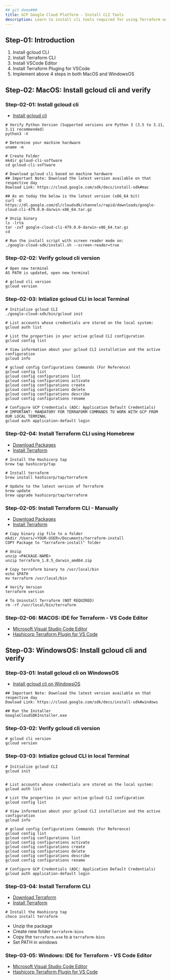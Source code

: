 ```yaml
---
## git demo###
title: GCP Google Cloud Platform - Install CLI Tools
description: Learn to install cli tools required for using Terraform on GCP
---
```


## Step-01: Introduction
1. Install gcloud CLI 
2. Install Terraform CLI
3. Install VSCode Editor
4. Install Terraform Pluging for VSCode
5. Implement above 4 steps in both MacOS and WindowsOS

## Step-02: MacOS: Install gcloud cli and verify
### Step-02-01: Install gcloud cli
- [Install gcloud cli](https://cloud.google.com/sdk/docs/install-sdk#mac)
```t
# Verify Python Version (Supported versions are Python 3 (3.5 to 3.11, 3.11 recommended)
python3 -V

# Determine your machine hardware 
uname -m

# Create Folder
mkdir gcloud-cli-software
cd gcloud-cli-software

# Download gcloud cli based on machine hardware 
## Important Note: Download the latest version available on that respective day
Dowload Link: https://cloud.google.com/sdk/docs/install-sdk#mac

## As on today the below is the latest version (x86_64 bit)
curl -O https://dl.google.com/dl/cloudsdk/channels/rapid/downloads/google-cloud-cli-479.0.0-darwin-x86_64.tar.gz

# Unzip binary
ls -lrta
tar -zxf google-cloud-cli-479.0.0-darwin-x86_64.tar.gz
cd 

# Run the install script with screen reader mode on:
./google-cloud-sdk/install.sh --screen-reader=true
```

### Step-02-02: Verify gcloud cli version
```t
# Open new terminal
AS PATH is updated, open new terminal

# gcloud cli version
gcloud version
```

### Step-02-03: Intialize gcloud CLI in local Terminal 
```t
# Initialize gcloud CLI
./google-cloud-sdk/bin/gcloud init

# List accounts whose credentials are stored on the local system:
gcloud auth list

# List the properties in your active gcloud CLI configuration
gcloud config list

# View information about your gcloud CLI installation and the active configuration
gcloud info

# gcloud config Configurations Commands (For Reference)
gcloud config list
gcloud config configurations list
gcloud config configurations activate
gcloud config configurations create
gcloud config configurations delete
gcloud config configurations describe
gcloud config configurations rename

# Configure GCP Credentials (ADC: Application Default Credentials)
# IMPORTANT: MANDATORY FOR TERRAFORM COMMANDS TO WORK WITH GCP FROM OUR LOCAL TERMINAL
gcloud auth application-default login
```

### Step-02-04: Install Terraform CLI using Homebrew
- [Download Packages](https://developer.hashicorp.com/terraform/install#darwin)
- [Install Terraform](https://developer.hashicorp.com/terraform/tutorials/gcp-get-started/install-cli)
```t
# Install the Hashicorp tap
brew tap hashicorp/tap

# Install terraform 
brew install hashicorp/tap/terraform

# Update to the latest version of Terraform
brew update
brew upgrade hashicorp/tap/terraform
```

### Step-02-05: Install Terraform CLI - Manually
- [Download Packages](https://developer.hashicorp.com/terraform/install#darwin)
- [Install Terraform](https://developer.hashicorp.com/terraform/tutorials/gcp-get-started/install-cli)
```t
# Copy binary zip file to a folder
mkdir /Users/<YOUR-USER>/Documents/terraform-install
COPY Package to "terraform-install" folder

# Unzip
unzip <PACKAGE-NAME>
unzip terraform_1.8.5_darwin_amd64.zip

# Copy terraform binary to /usr/local/bin
echo $PATH
mv terraform /usr/local/bin

# Verify Version
terraform version

# To Uninstall Terraform (NOT REQUIRED)
rm -rf /usr/local/bin/terraform
```

### Step-02-06: MACOS: IDE for Terraform - VS Code Editor
- [Microsoft Visual Studio Code Editor](https://code.visualstudio.com/download)
- [Hashicorp Terraform Plugin for VS Code](https://marketplace.visualstudio.com/items?itemName=HashiCorp.terraform)


## Step-03: WindowsOS: Install gcloud cli and verify
### Step-03-01: Install gcloud cli on WindowsOS
- [Install gcloud cli on WindowsOS](https://cloud.google.com/sdk/docs/install-sdk#windows)
```t
## Important Note: Download the latest version available on that respective day
Dowload Link: https://cloud.google.com/sdk/docs/install-sdk#windows

## Run the Installer
GoogleCloudSDKInstaller.exe
```

### Step-03-02: Verify gcloud cli version
```t
# gcloud cli version
gcloud version
```

### Step-03-03: Intialize gcloud CLI in local Terminal 
```t
# Initialize gcloud CLI
gcloud init


# List accounts whose credentials are stored on the local system:
gcloud auth list

# List the properties in your active gcloud CLI configuration
gcloud config list

# View information about your gcloud CLI installation and the active configuration
gcloud info

# gcloud config Configurations Commands (For Reference)
gcloud config list
gcloud config configurations list
gcloud config configurations activate
gcloud config configurations create
gcloud config configurations delete
gcloud config configurations describe
gcloud config configurations rename

# Configure GCP Credentials (ADC: Application Default Credentials)
gcloud auth application-default login
```

### Step-03-04: Install Terraform CLI
- [Download Terraform](https://developer.hashicorp.com/terraform/install#windows)
- [Install Terraform](https://developer.hashicorp.com/terraform/tutorials/gcp-get-started/install-cli)
```t
# Install the Hashicorp tap
choco install terraform
```
- Unzip the package
- Create new folder `terraform-bins`
- Copy the `terraform.exe` to a `terraform-bins`
- Set PATH in windows 

### Step-03-05: Windows: IDE for Terraform - VS Code Editor
- [Microsoft Visual Studio Code Editor](https://code.visualstudio.com/download)
- [Hashicorp Terraform Plugin for VS Code](https://marketplace.visualstudio.com/items?itemName=HashiCorp.terraform)




